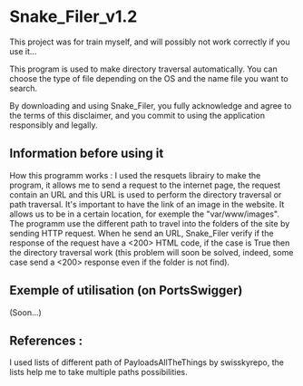 # Snake_Filer_v1.2

This project was for train myself, and will possibly not work correctly if you use it... 

This program is used to make directory traversal automatically. You can choose the type of file depending on the OS and the name file you want to search.



By downloading and using Snake_Filer, you fully acknowledge and agree to the terms of this disclaimer, and you commit to using the application responsibly and legally.


Information before using it
-----------------------------
How this programm works :
I used the resquets librairy to make the program, it allows me to send a request to the internet page, the request contain an URL and this URL is used to perform the directory traversal or path traversal.
It's important to have the link of an image in the website. It allows us to be in a certain location, for exemple the "var/www/images". The programm use the different path to travel into the folders of the site by sending HTTP request.
When he send an URL, Snake_Filer verify if the response of the request have a <200> HTML code, if the case is True then the directory traversal work (this problem will soon be solved, indeed, some case send a <200> response even if the folder is not find).

Exemple of utilisation (on PortsSwigger)
------------------------------------------
(Soon...)

References :
-----------------------------------------------------------------------------------------------------------------------------------------------------------------------------------------------
I used lists of different path of PayloadsAllTheThings by swisskyrepo, the lists help me to take multiple paths possibilities. 
